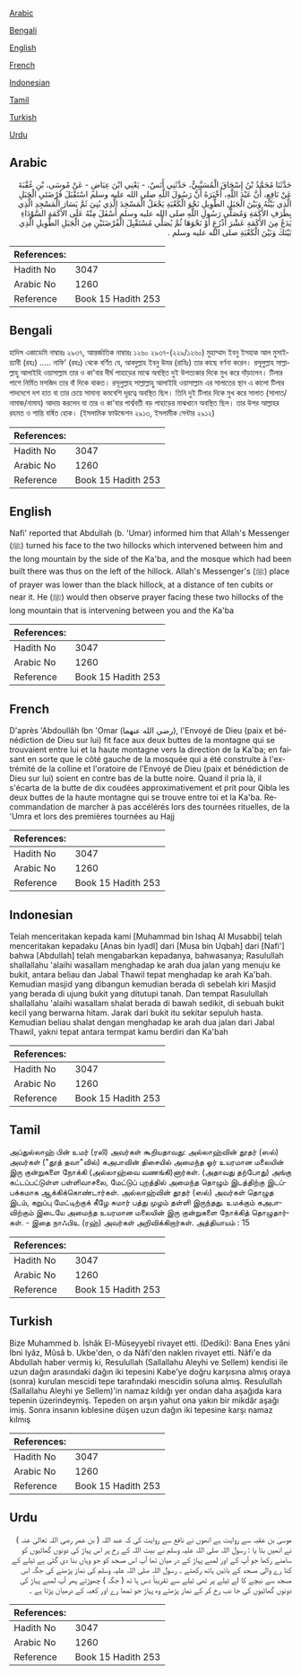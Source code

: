 [Arabic](#arabic)

[Bengali](#bengali)

[English](#english)

[French](#french)

[Indonesian](#indonesian)

[Tamil](#tamil)

[Turkish](#turkish)

[Urdu](#urdu)

## Arabic


<div dir="rtl" lang="ar" style={{fontSize:'larger',backgroundColor:'#f8f9fa',padding:20}}>
حَدَّثَنَا مُحَمَّدُ بْنُ إِسْحَاقَ الْمُسَيَّبِيُّ، حَدَّثَنِي أَنَسٌ، - يَعْنِي ابْنَ عِيَاضٍ - عَنْ مُوسَى، بْنِ عُقْبَةَ عَنْ نَافِعٍ، أَنَّ عَبْدَ اللَّهِ، أَخْبَرَهُ أَنَّ رَسُولَ اللَّهِ صلى الله عليه وسلم اسْتَقْبَلَ فُرْضَتَىِ الْجَبَلِ الَّذِي بَيْنَهُ وَبَيْنَ الْجَبَلِ الطَّوِيلِ نَحْوَ الْكَعْبَةِ يَجْعَلُ الْمَسْجِدَ الَّذِي بُنِيَ ثَمَّ يَسَارَ الْمَسْجِدِ الَّذِي بِطَرَفِ الأَكَمَةِ وَمُصَلَّى رَسُولِ اللَّهِ صلى الله عليه وسلم أَسْفَلَ مِنْهُ عَلَى الأَكَمَةِ السَّوْدَاءِ يَدَعُ مِنَ الأَكَمَةِ عَشْرَ أَذْرُعٍ أَوْ نَحْوَهَا ثُمَّ يُصَلِّي مُسْتَقْبِلَ الْفُرْضَتَيْنِ مِنَ الْجَبَلِ الطَّوِيلِ الَّذِي بَيْنَكَ وَبَيْنَ الْكَعْبَةِ صلى الله عليه وسلم ‏.‏
</div>
<div style={{backgroundColor:'#f8f9fa',padding:20, marginBottom: 10}}><table> <thead> <tr> <th>References:</th> <th></th> </tr> </thead> <tbody><tr><td>Hadith No</td><td>3047</td></tr><tr><td>Arabic No</td><td>1260</td></tr><tr><td>Reference</td><td>Book 15 Hadith 253</td></tr></tbody></table></div>

## Bengali


<div dir="ltr" lang="bn" style={{fontSize:'larger',backgroundColor:'#f8f9fa',padding:20}}>
হাদিস একাডেমি নাম্বারঃ ২৯৩৭, আন্তর্জাতিক নাম্বারঃ ১২৬০ ২৯৩৭-(২২৯/১২৬০) মুহাম্মাদ ইবনু ইসহাক আল মুসাইয়্যাবী (রহঃ) ..... নাফি’ (রহঃ) থেকে বর্ণিত যে, আবদুল্লাহ ইবনু উমর (রাযিঃ) তার কাছে বর্ণনা করেন। রসূলুল্লাহ সাল্লাল্লাহু আলাইহি ওয়াসাল্লাম তার ও কা'বার দীর্ঘ পাহাড়ের মাঝে অবস্থিত দুই উপত্যকার দিকে মুখ করে দাঁড়ালেন। টিলার পাশে নির্মিত মসজিদ তার বাঁ দিকে থাকত। রসূলুল্লাহ সাল্লাল্লাহু আলাইহি ওয়াসাল্লাম এর সালাতের স্থান এ কালো টিলার পাদদেশে দশ হাত বা তার চেয়ে সামান্য কমবেশি দূরত্বে অবস্থিত ছিল। তিনি দুই টিলার দিকে মুখ করে সালাত (সালাত/নামাজ/নামায) আদায় করলেন যা তার ও কা'বার পার্শ্ববতী বড় পাহাড়ের মাঝখানে অবস্থিত ছিল। তার উপর আল্লাহর রহমত ও শান্তি বর্ষিত হোক। (ইসলামিক ফাউন্ডেশন ২৯১৩, ইসলামীক সেন্টার ২৯১২)
</div>
<div style={{backgroundColor:'#f8f9fa',padding:20, marginBottom: 10}}><table> <thead> <tr> <th>References:</th> <th></th> </tr> </thead> <tbody><tr><td>Hadith No</td><td>3047</td></tr><tr><td>Arabic No</td><td>1260</td></tr><tr><td>Reference</td><td>Book 15 Hadith 253</td></tr></tbody></table></div>

## English


<div dir="ltr" lang="en" style={{fontSize:'larger',backgroundColor:'#f8f9fa',padding:20}}>
Nafi' reported that Abdullah (b. 'Umar) informed him that Allah's Messenger (ﷺ) turned his face to the two hillocks which intervened between him and the long mountain by the side of the Ka'ba, and the mosque which had been built there was thus on the left of the hillock. Allah's Messenger's (ﷺ) place of prayer was lower than the black hillock, at a distance of ten cubits or near it. He (ﷺ) would then observe prayer facing these two hillocks of the long mountain that is intervening between you and the Ka'ba
</div>
<div style={{backgroundColor:'#f8f9fa',padding:20, marginBottom: 10}}><table> <thead> <tr> <th>References:</th> <th></th> </tr> </thead> <tbody><tr><td>Hadith No</td><td>3047</td></tr><tr><td>Arabic No</td><td>1260</td></tr><tr><td>Reference</td><td>Book 15 Hadith 253</td></tr></tbody></table></div>

## French


<div dir="ltr" lang="fr" style={{fontSize:'larger',backgroundColor:'#f8f9fa',padding:20}}>
D'après 'Abdoullâh Ibn 'Omar (رضي الله عنهما), l'Envoyé de Dieu (paix et bénédiction de Dieu sur lui) fit face aux deux buttes de la montagne qui se trouvaient entre lui et la haute montagne vers la direction de la Ka'ba; en faisant en sorte que le côté gauche de la mosquée qui a été construite à l'extrémité de la colline et l'oratoire de l'Envoyé de Dieu (paix et bénédiction de Dieu sur lui) soient en contre bas de la butte noire. Quand il pria là, il s'écarta de la butte de dix coudées approximativement et prit pour Qibla les deux buttes de la haute montagne qui se trouve entre toi et la Ka'ba. Recommandation de marcher à pas accélérés lors des tournées rituelles, de la 'Umra et lors des premières tournées au Hajj
</div>
<div style={{backgroundColor:'#f8f9fa',padding:20, marginBottom: 10}}><table> <thead> <tr> <th>References:</th> <th></th> </tr> </thead> <tbody><tr><td>Hadith No</td><td>3047</td></tr><tr><td>Arabic No</td><td>1260</td></tr><tr><td>Reference</td><td>Book 15 Hadith 253</td></tr></tbody></table></div>

## Indonesian


<div dir="ltr" lang="id" style={{fontSize:'larger',backgroundColor:'#f8f9fa',padding:20}}>
Telah menceritakan kepada kami [Muhammad bin Ishaq Al Musabbi] telah menceritakan kepadaku [Anas bin Iyadl] dari [Musa bin Uqbah] dari [Nafi'] bahwa [Abdullah] telah mengabarkan kepadanya, bahwasanya; Rasulullah shallallahu 'alaihi wasallam menghadap ke arah dua jalan yang menuju ke bukit, antara beliau dan Jabal Thawil tepat menghadap ke arah Ka'bah. Kemudian masjid yang dibangun kemudian berada di sebelah kiri Masjid yang berada di ujung bukit yang ditutupi tanah. Dan tempat Rasulullah shallallahu 'alaihi wasallam shalat berada di bawah sedikit, di sebuah bukit kecil yang berwarna hitam. Jarak dari bukit itu sekitar sepuluh hasta. Kemudian beliau shalat dengan menghadap ke arah dua jalan dari Jabal Thawil, yakni tepat antara termpat kamu berdiri dan Ka'bah
</div>
<div style={{backgroundColor:'#f8f9fa',padding:20, marginBottom: 10}}><table> <thead> <tr> <th>References:</th> <th></th> </tr> </thead> <tbody><tr><td>Hadith No</td><td>3047</td></tr><tr><td>Arabic No</td><td>1260</td></tr><tr><td>Reference</td><td>Book 15 Hadith 253</td></tr></tbody></table></div>

## Tamil


<div dir="ltr" lang="ta" style={{fontSize:'larger',backgroundColor:'#f8f9fa',padding:20}}>
அப்துல்லாஹ் பின் உமர் (ரலி) அவர்கள் கூறியதாவது: அல்லாஹ்வின் தூதர் (ஸல்) அவர்கள் ("தூத் தவா"வில்) கஅபாவின் திசையில் அமைந்த ஓர் உயரமான மலையின் இரு குன்றுகளை நோக்கி (அல்லாஹ்வை வணங்கி)னார்கள். (அதாவது தற்போது) அங்கு கட்டப்பட்டுள்ள பள்ளிவாசலை, மேட்டுப் புறத்தில் அமைந்த தொழும் இடத்திற்கு இடப்பக்கமாக ஆக்கிக்கொண்டார்கள். அல்லாஹ்வின் தூதர் (ஸல்) அவர்கள் தொழுத இடம், கறுப்பு மேட்டிற்குக் கீழே சுமார் பத்து முழம் தள்ளி இருந்தது. உமக்கும் கஅபாவிற்கும் இடையே அமைந்த உயரமான மலையின் இரு குன்றுகளை நோக்கித் தொழுதார்கள். - இதை நாஃபிஉ (ரஹ்) அவர்கள் அறிவிக்கிறார்கள். அத்தியாயம் : 15
</div>
<div style={{backgroundColor:'#f8f9fa',padding:20, marginBottom: 10}}><table> <thead> <tr> <th>References:</th> <th></th> </tr> </thead> <tbody><tr><td>Hadith No</td><td>3047</td></tr><tr><td>Arabic No</td><td>1260</td></tr><tr><td>Reference</td><td>Book 15 Hadith 253</td></tr></tbody></table></div>

## Turkish


<div dir="ltr" lang="tr" style={{fontSize:'larger',backgroundColor:'#f8f9fa',padding:20}}>
Bize Muhammed b. İshâk El-Müseyyebî rivayet etti. (Dediki): Bana Enes yâni İbni lyâz, Mûsâ b. Ukbe'den, o da Nâfi'den naklen rivayet etti. Nâfi'e da Abdullah haber vermiş ki, Resulullah (Sallallahu Aleyhi ve Sellem) kendisi ile uzun dağın arasındaki dağın iki tepesini Kabe'ye doğru karşısına almış oraya (sonra) kurulan mescidi tepe tarafındaki mescidin soluna almış. Resulullah (Sallallahu Aleyhi ye Sellem)'in namaz kıldığı yer ondan daha aşağıda kara tepenin üzerindeymiş. Tepeden on arşın yahut ona yakın bir mikdâr aşağı imiş. Sonra insanın kıblesine düşen uzun dağın iki tepesine karşı namaz kılmış
</div>
<div style={{backgroundColor:'#f8f9fa',padding:20, marginBottom: 10}}><table> <thead> <tr> <th>References:</th> <th></th> </tr> </thead> <tbody><tr><td>Hadith No</td><td>3047</td></tr><tr><td>Arabic No</td><td>1260</td></tr><tr><td>Reference</td><td>Book 15 Hadith 253</td></tr></tbody></table></div>

## Urdu


<div dir="rtl" lang="ur" style={{fontSize:'larger',backgroundColor:'#f8f9fa',padding:20}}>
موسیٰ بن عقبہ سے روایت ہے انھوں نے نافع سے روایت کی کہ عبد اللہ ( بن عمر رضی اللہ تعالیٰ عنہ ) نے انھیں بتا یا : رسول اللہ صلی اللہ علیہ وسلم نے بیت اللہ کے رخ پر اس پہاڑ کی دونوں گھاٹیوں کو سامنے رکھا جو آپ کے اور لمبے پہاڑ کے در میان تھا آپ اس مسجد کو جو وہاں بنا دی گئی ہے ٹیلے کے کنا رے والی مسجد کے بائیں ہاتھ رکھتے ۔ رسول اللہ صلی اللہ علیہ وسلم کی نماز پڑھنے کی جگہ اس مسجد سے نیچے کا لے ٹیلے پر تھی ٹیلے سے تقریباً دس ہا تھ ( جگہ ) چھوڑتے پھر آپ لمبے پہاڑ کی دونوں گھاٹیوں کی جا نب رخ کر کے نماز پڑھتے وہ پہاڑ جو تمھا رے اور کعبہ کے درمیان پڑتا ہے ۔
</div>
<div style={{backgroundColor:'#f8f9fa',padding:20, marginBottom: 10}}><table> <thead> <tr> <th>References:</th> <th></th> </tr> </thead> <tbody><tr><td>Hadith No</td><td>3047</td></tr><tr><td>Arabic No</td><td>1260</td></tr><tr><td>Reference</td><td>Book 15 Hadith 253</td></tr></tbody></table></div>
